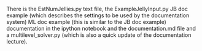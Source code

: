 There is the EstNumJellies.py text file, the ExampleJellyInput.py
JB doc example (which describes the settings to be used by the documentation system)
ML doc example (this is similar to the JB doc example)
documentation in the ipython notebook and the documentation.md file
and a multilevel_solver.py (which is also a quick update of the
documentation lecture). 
